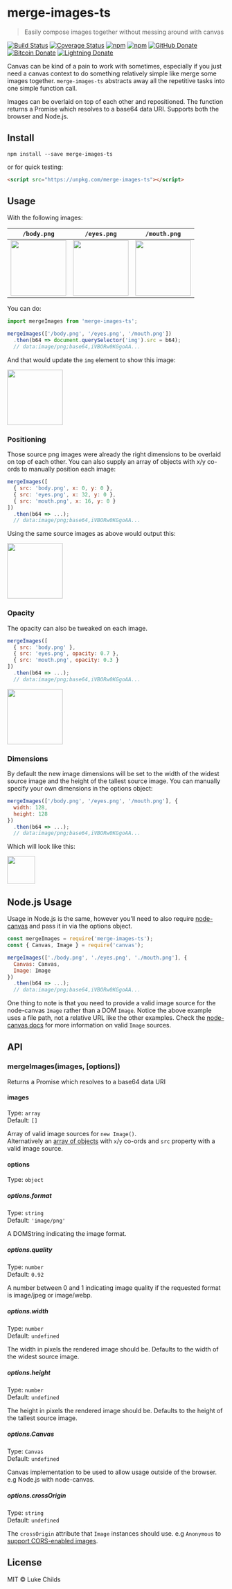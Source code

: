 # merge-images-ts

> Easily compose images together without messing around with canvas

[![Build Status](https://travis-ci.org/lukechilds/merge-images.svg?branch=master)](https://travis-ci.org/lukechilds/merge-images)
[![Coverage Status](https://coveralls.io/repos/github/lukechilds/merge-images/badge.svg?branch=master)](https://coveralls.io/github/lukechilds/merge-images?branch=master)
[![npm](https://img.shields.io/npm/dm/merge-images.svg)](https://www.npmjs.com/package/merge-images)
[![npm](https://img.shields.io/npm/v/merge-images.svg)](https://www.npmjs.com/package/merge-images)
[![GitHub Donate](https://badgen.net/badge/GitHub/Sponsor/D959A7?icon=github)](https://github.com/sponsors/tqmvt)
[![Bitcoin Donate](https://badgen.net/badge/Bitcoin/Donate/F19537?icon=bitcoin)](https://lu.ke/tip/bitcoin)
[![Lightning Donate](https://badgen.net/badge/Lightning/Donate/F6BC41?icon=bitcoin-lightning)](https://lu.ke/tip/lightning)

Canvas can be kind of a pain to work with sometimes, especially if you just need a canvas context to do something relatively simple like merge some images together. `merge-images-ts` abstracts away all the repetitive tasks into one simple function call.

Images can be overlaid on top of each other and repositioned. The function returns a Promise which resolves to a base64 data URI. Supports both the browser and Node.js.

## Install

```shell
npm install --save merge-images-ts
```

or for quick testing:

```html
<script src="https://unpkg.com/merge-images-ts"></script>
```

## Usage

With the following images:

`/body.png`|`/eyes.png`|`/mouth.png`
---|---|---
<img src="/test/fixtures/body.png" width="128">|<img src="/test/fixtures/eyes.png" width="128">|<img src="/test/fixtures/mouth.png" width="128">

You can do:

```js
import mergeImages from 'merge-images-ts';

mergeImages(['/body.png', '/eyes.png', '/mouth.png'])
  .then(b64 => document.querySelector('img').src = b64);
  // data:image/png;base64,iVBORw0KGgoAA...
```

And that would update the `img` element to show this image:

<img src="/test/fixtures/face.png" width="128">

### Positioning

Those source png images were already the right dimensions to be overlaid on top of each other. You can also supply an array of objects with x/y co-ords to manually position each image:

```js
mergeImages([
  { src: 'body.png', x: 0, y: 0 },
  { src: 'eyes.png', x: 32, y: 0 },
  { src: 'mouth.png', x: 16, y: 0 }
])
  .then(b64 => ...);
  // data:image/png;base64,iVBORw0KGgoAA...
```

Using the same source images as above would output this:

<img src="/test/fixtures/face-custom-positions.png" width="128">

### Opacity

The opacity can also be tweaked on each image.

```js
mergeImages([
  { src: 'body.png' },
  { src: 'eyes.png', opacity: 0.7 },
  { src: 'mouth.png', opacity: 0.3 }
])
  .then(b64 => ...);
  // data:image/png;base64,iVBORw0KGgoAA...
```

<img src="/test/fixtures/face-opacity.png" width="128">

### Dimensions

By default the new image dimensions will be set to the width of the widest source image and the height of the tallest source image. You can manually specify your own dimensions in the options object:

```js
mergeImages(['/body.png', '/eyes.png', '/mouth.png'], {
  width: 128,
  height: 128
})
  .then(b64 => ...);
  // data:image/png;base64,iVBORw0KGgoAA...
```

Which will look like this:

<img src="/test/fixtures/face-custom-dimension.png" width="64">

## Node.js Usage

Usage in Node.js is the same, however you'll need to also require [node-canvas](https://github.com/Automattic/node-canvas) and pass it in via the options object.

```js
const mergeImages = require('merge-images-ts');
const { Canvas, Image } = require('canvas');

mergeImages(['./body.png', './eyes.png', './mouth.png'], {
  Canvas: Canvas,
  Image: Image
})
  .then(b64 => ...);
  // data:image/png;base64,iVBORw0KGgoAA...
```

One thing to note is that you need to provide a valid image source for the node-canvas `Image` rather than a DOM `Image`. Notice the above example uses a file path, not a relative URL like the other examples. Check the [node-canvas docs](https://github.com/Automattic/node-canvas) for more information on valid `Image` sources.

## API

### mergeImages(images, [options])

Returns a Promise which resolves to a base64 data URI

#### images

Type: `array`<br>
Default: `[]`

Array of valid image sources for `new Image()`.<br>
Alternatively an [array of objects](#positioning) with `x`/`y` co-ords and `src` property with a valid image source.

#### options

Type: `object`

##### options.format

Type: `string`<br>
Default: `'image/png'`

A DOMString indicating the image format.

##### options.quality

Type: `number`<br>
Default: `0.92`

A number between 0 and 1 indicating image quality if the requested format is image/jpeg or image/webp.

##### options.width

Type: `number`<br>
Default: `undefined`

The width in pixels the rendered image should be. Defaults to the width of the widest source image.

##### options.height

Type: `number`<br>
Default: `undefined`

The height in pixels the rendered image should be. Defaults to the height of the tallest source image.

##### options.Canvas

Type: `Canvas`<br>
Default: `undefined`

Canvas implementation to be used to allow usage outside of the browser. e.g Node.js with node-canvas.

##### options.crossOrigin

Type: `string`<br>
Default: `undefined`

The `crossOrigin` attribute that `Image` instances should use. e.g `Anonymous` to [support CORS-enabled images](https://developer.mozilla.org/en-US/docs/Web/HTML/CORS_enabled_image).

## License

MIT © Luke Childs
